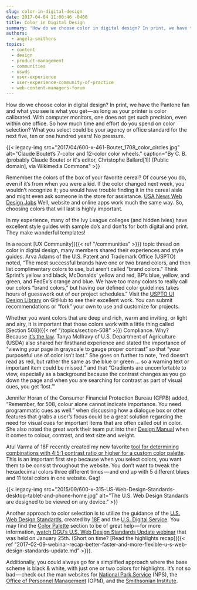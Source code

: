 ```yaml
---
slug: color-in-digital-design
date: 2017-04-04 11:00:46 -0400
title: Color in Digital Design
summary: 'How do we choose color in digital design? In print, we have the Pantone fan and what you see is what you get &mdash; as long as your printer is color calibrated. With computer monitors, one does not get such precision, even within one office. So how much time and effort do you spend on color selection?'
authors:
  - angela-smithers
topics:
  - content
  - design
  - product-management
  - communities
  - uswds
  - user-experience
  - user-experience-community-of-practice
  - web-content-managers-forum
---
```


How do we choose color in digital design? In print, we have the Pantone fan and what you see is what you get — as long as your printer is color calibrated. With computer monitors, one does not get such precision, even within one office. So how much time and effort do you spend on color selection? What you select could be your agency or office standard for the next five, ten or one hundred years! No pressure.

{{< legacy-img src="2017/04/600-x-461-Boutet_1708_color_circles.jpg" alt="Claude Boutet’s 7-color and 12-color color wheels." caption="By C. B. (probably Claude Boutet or it's editor, Christophe Ballard[1]) [Public domain], via Wikimedia Commons" >}}

Remember the colors of the box of your favorite cereal? Of course you do, even if it’s from when you were a kid. If the color changed next week, you wouldn’t recognize it; you would have trouble finding it in the cereal aisle and might even ask someone in the store for assistance. [USA News Web Design Jobs](https://janpravas.com/) Well, website and online apps work much the same way. So, choosing colors that will last is highly important.

In my experience, many of the Ivy League colleges (and hidden Ivies) have excellent style guides with sample do’s and don’ts for both digital and print. They make wonderful templates!

In a recent [UX Community]({{< ref "/communities" >}}) topic thread on color in digital design, many members shared their experiences and style guides. Arva Adams of the U.S. Patent and Trademark Office (USPTO) noted, “The most successful brands have one or two brand colors, and then list complimentary colors to use, but aren’t called “brand colors.” Think Sprint’s yellow and black, McDonalds’ yellow and red, BP’s blue, yellow, and green, and FedEx’s orange and blue. We have too many colors to really call our colors “brand colors,” but having our defined color guidelines takes hours of guesswork out of our project schedules.” Visit the [USPTO UI Design Library](http://uspto.github.io/designpatterns/) on GitHub to see their excellent work. You can submit recommendations or “fork” your own to use and customize for projects.

Whether you want colors that are deep and rich, warm and inviting, or light and airy, it is important that those colors work with a little thing called [Section 508]({{< ref "/topics/section-508" >}}) Compliance. Why? Because [it’s the law](https://www.section508.gov/section-508-of-the-rehabilitation-act). Tanya McIlravy of U.S. Department of Agriculture (USDA) also shared her firsthand experience and stated the importance of “viewing your page in grayscale to gauge proper contrast” so that “your purposeful use of color isn’t lost.” She goes on further to note, “red doesn’t read as red, but rather the same as the blue or green … so a warning text or important item could be missed,” and that “Gradients are uncomfortable to view, especially as a background because the contrast changes as you go down the page and when you are searching for contrast as part of visual cues, you get ‘lost.’”

Jennifer Horan of the Consumer Financial Protection Bureau (CFPB) added, “Remember, for 508, colour alone cannot indicate importance. You need programmatic cues as well.” when discussing how a dialogue box or other features that grabs a user’s focus could be a great solution regarding the need for visual cues for important items that are often called out in color. She also noted the great work their team put into their [Design Manual](https://cfpb.github.io/design-manual/brand-guidelines/typography.html) when it comes to colour, contrast, and text size and weight.

Atul Varma of 18F recently created my new favorite [tool for determining combinations with 4:5:1 contrast ratio or higher for a custom color palette](https://toolness.github.io/accessible-color-matrix/). This is an important first step because when you select colors, you want them to be consist throughout the website. You don’t want to tweak the hexadecimal colors three different times — and end up with 5 different blues and 11 total colors in one website. Gag!

{{< legacy-img src="2015/09/600-x-315-US-Web-Design-Standards-desktop-tablet-and-phone-home.jpg" alt="The U.S. Web Design Standards are designed to be viewed on any device." >}}

Another approach to color selection is to utilize the guidance of the [U.S. Web Design Standards](https://standards.usa.gov), created by [18F](https://18f.gsa.gov) and the [U.S. Digital Service](https://www.usds.gov). You may find the [Color Palette](https://standards.usa.gov/components/colors/#palette) section to be of great help — for more information, [watch DGU’s U.S. Web Design Standards Update webinar](https://standards.usa.gov/components/colors/#palette) that was held on January 25th. (Short on time? [Read the highlights recap]({{< ref "2017-02-09-webinar-recap-better-faster-and-more-flexible-u-s-web-design-standards-update.md" >}}).

Additionally, you could always go for a simplified approach where the base scheme is black & white, with just one or two colors for highlights. It’s not so bad — check out the man websites for [National Park Service](https://www.nps.gov/) (NPS), the [Office of Personnel Management](https://www.opm.gov/) (OPM), and the [Smithsonian Institute](https://www.si.edu/).
